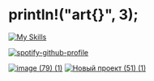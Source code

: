 # println!("art{}", 3);
[![My Skills](https://skillicons.dev/icons?i=rust,python,bun,vscode)](https://skillicons.dev)

[![spotify-github-profile](https://spotify-github-profile.kittinanx.com/api/view?uid=31dg6qftzlqemjkkptmaplt56xru&cover_image=true&theme=natemoo-re&show_offline=false&background_color=121212&interchange=false&bar_color=53b14f&bar_color_cover=true)](https://spotify-github-profile.kittinanx.com/api/view?uid=31dg6qftzlqemjkkptmaplt56xru&redirect=true)

[![image (79) (1)](https://github.com/user-attachments/assets/8db09572-b1b3-45e1-b9c6-e23580659177)](https://discord.gg/8fKuhxQRRR)
[![Новый проект (51) (1)](https://github.com/user-attachments/assets/d0757a50-82de-4e4c-befa-8b814ce7c7e9)](https://www.youtube.com/@buildersc_production)
